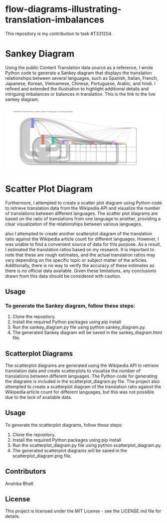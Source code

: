 # flow-diagrams-illustrating-translation-imbalances
This repository is my contribution to task #T331204.

# Sankey Diagram
Using the public Content Translation data source as a reference, I wrote Python code to generate a Sankey diagram that displays the translation relationships between several languages, such as Spanish, Italian, French, Japanese, Korean, Vietnamese, Chinese, Portuguese, Arabic, and hindi. I refined and extended the illustration to highlight additional details and intriguing imbalances or balances in translation. This is the link to the live sankey diagram.

![Sankey Diagram](sankey_diagram.png.png)



# Scatter Plot Diagram
Furthermore, I attempted to create a scatter plot diagram using Python code to retrieve translation data from the Wikipedia API and visualize the number of translations between different languages. The scatter plot diagrams are based on the ratio of translations from one language to another, providing a clear visualization of the relationships between various languages.

also I attempted to create another scatterplot diagram of the translation ratio against the Wikipedia article count for different languages. However, I was unable to find a convenient source of data for this purpose. As a result, I estimated the translation ratios based on my research. It is important to note that these are rough estimates, and the actual translation ratios may vary depending on the specific topic or subject matter of the articles. Additionally, there is no way to verify the accuracy of these estimates as there is no official data available. Given these limitations, any conclusions drawn from this data should be considered with caution.
 
## Usage
### To generate the Sankey diagram, follow these steps:

1. Clone the repository.
2. Install the required Python packages using pip install 
3. Run the sankey_diagram.py file using python sankey_diagram.py.
4. The generated Sankey diagram will be saved in the sankey_diagram.html file.

## Scatterplot Diagrams
The scatterplot diagrams are generated using the Wikipedia API to retrieve translation data and create scatterplots to visualize the number of translations between different languages. The Python code for generating the diagrams is included in the scatterplot_diagram.py file. The project also attempted to create a scatterplot diagram of the translation ratio against the Wikipedia article count for different languages, but this was not possible due to the lack of available data.

## Usage
To generate the scatterplot diagrams, follow these steps:

1. Clone the repository.
2. Install the required Python packages using pip install 
3. Run the scatterplot_diagram.py file using python scatterplot_diagram.py.
4. The generated scatterplot diagrams will be saved in the scatterplot_diagram.png file.

## Contributors
Anshika Bhatt

## License
This project is licensed under the MIT License - see the LICENSE.md file for details.

